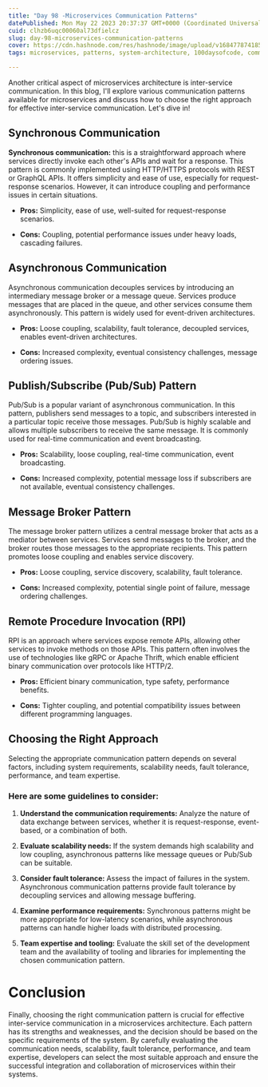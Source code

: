 ```yaml
---
title: "Day 98 -Microservices Communication Patterns"
datePublished: Mon May 22 2023 20:37:37 GMT+0000 (Coordinated Universal Time)
cuid: clhzb6uqc00060al73dfielcz
slug: day-98-microservices-communication-patterns
cover: https://cdn.hashnode.com/res/hashnode/image/upload/v1684778741853/0b6cbb18-1b91-4399-8a1c-69d53968ab9a.png
tags: microservices, patterns, system-architecture, 100daysofcode, communication

---
```


Another critical aspect of microservices architecture is inter-service communication. In this blog, I'll explore various communication patterns available for microservices and discuss how to choose the right approach for effective inter-service communication. Let's dive in!

## Synchronous Communication

**Synchronous communication:** this is a straightforward approach where services directly invoke each other's APIs and wait for a response. This pattern is commonly implemented using HTTP/HTTPS protocols with REST or GraphQL APIs. It offers simplicity and ease of use, especially for request-response scenarios. However, it can introduce coupling and performance issues in certain situations.

* **Pros:** Simplicity, ease of use, well-suited for request-response scenarios.
    
* **Cons:** Coupling, potential performance issues under heavy loads, cascading failures.
    

## Asynchronous Communication

Asynchronous communication decouples services by introducing an intermediary message broker or a message queue. Services produce messages that are placed in the queue, and other services consume them asynchronously. This pattern is widely used for event-driven architectures.

* **Pros:** Loose coupling, scalability, fault tolerance, decoupled services, enables event-driven architectures.
    
* **Cons:** Increased complexity, eventual consistency challenges, message ordering issues.
    

## Publish/Subscribe (Pub/Sub) Pattern

Pub/Sub is a popular variant of asynchronous communication. In this pattern, publishers send messages to a topic, and subscribers interested in a particular topic receive those messages. Pub/Sub is highly scalable and allows multiple subscribers to receive the same message. It is commonly used for real-time communication and event broadcasting.

* **Pros:** Scalability, loose coupling, real-time communication, event broadcasting.
    
* **Cons:** Increased complexity, potential message loss if subscribers are not available, eventual consistency challenges.
    

## Message Broker Pattern

The message broker pattern utilizes a central message broker that acts as a mediator between services. Services send messages to the broker, and the broker routes those messages to the appropriate recipients. This pattern promotes loose coupling and enables service discovery.

* **Pros:** Loose coupling, service discovery, scalability, fault tolerance.
    
* **Cons:** Increased complexity, potential single point of failure, message ordering challenges.
    

## Remote Procedure Invocation (RPI)

RPI is an approach where services expose remote APIs, allowing other services to invoke methods on those APIs. This pattern often involves the use of technologies like gRPC or Apache Thrift, which enable efficient binary communication over protocols like HTTP/2.

* **Pros:** Efficient binary communication, type safety, performance benefits.
    
* **Cons:** Tighter coupling, and potential compatibility issues between different programming languages.
    

## Choosing the Right Approach

Selecting the appropriate communication pattern depends on several factors, including system requirements, scalability needs, fault tolerance, performance, and team expertise.

### Here are some guidelines to consider:

1. **Understand the communication requirements:** Analyze the nature of data exchange between services, whether it is request-response, event-based, or a combination of both.
    
2. **Evaluate scalability needs:** If the system demands high scalability and low coupling, asynchronous patterns like message queues or Pub/Sub can be suitable.
    
3. **Consider fault tolerance:** Assess the impact of failures in the system. Asynchronous communication patterns provide fault tolerance by decoupling services and allowing message buffering.
    
4. **Examine performance requirements:** Synchronous patterns might be more appropriate for low-latency scenarios, while asynchronous patterns can handle higher loads with distributed processing.
    
5. **Team expertise and tooling:** Evaluate the skill set of the development team and the availability of tooling and libraries for implementing the chosen communication pattern.
    

# Conclusion

Finally, choosing the right communication pattern is crucial for effective inter-service communication in a microservices architecture. Each pattern has its strengths and weaknesses, and the decision should be based on the specific requirements of the system. By carefully evaluating the communication needs, scalability, fault tolerance, performance, and team expertise, developers can select the most suitable approach and ensure the successful integration and collaboration of microservices within their systems.